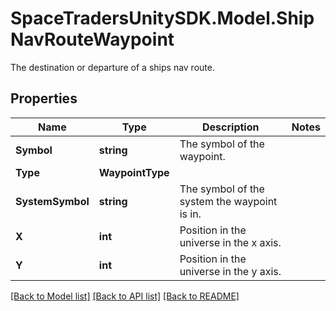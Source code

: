# SpaceTradersUnitySDK.Model.ShipNavRouteWaypoint
The destination or departure of a ships nav route.

## Properties

Name | Type | Description | Notes
------------ | ------------- | ------------- | -------------
**Symbol** | **string** | The symbol of the waypoint. | 
**Type** | **WaypointType** |  | 
**SystemSymbol** | **string** | The symbol of the system the waypoint is in. | 
**X** | **int** | Position in the universe in the x axis. | 
**Y** | **int** | Position in the universe in the y axis. | 

[[Back to Model list]](../README.md#documentation-for-models) [[Back to API list]](../README.md#documentation-for-api-endpoints) [[Back to README]](../README.md)

